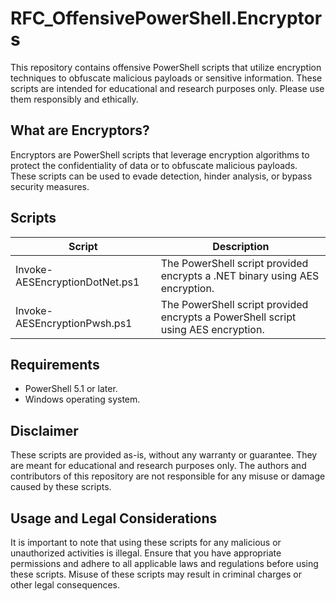 # RFC_OffensivePowerShell.Encryptors

This repository contains offensive PowerShell scripts that utilize encryption techniques to obfuscate malicious payloads or sensitive information. These scripts are intended for educational and research purposes only. Please use them responsibly and ethically.

## What are Encryptors?
Encryptors are PowerShell scripts that leverage encryption algorithms to protect the confidentiality of data or to obfuscate malicious payloads. These scripts can be used to evade detection, hinder analysis, or bypass security measures.

## Scripts

| Script | Description |
| -- | -- |
| Invoke-AESEncryptionDotNet.ps1 | The PowerShell script provided encrypts a .NET binary using AES encryption. |
| Invoke-AESEncryptionPwsh.ps1 | The PowerShell script provided encrypts a PowerShell script using AES encryption. |

## Requirements
* PowerShell 5.1 or later.
* Windows operating system.

## Disclaimer
These scripts are provided as-is, without any warranty or guarantee. They are meant for educational and research purposes only. The authors and contributors of this repository are not responsible for any misuse or damage caused by these scripts.

## Usage and Legal Considerations
It is important to note that using these scripts for any malicious or unauthorized activities is illegal. Ensure that you have appropriate permissions and adhere to all applicable laws and regulations before using these scripts. Misuse of these scripts may result in criminal charges or other legal consequences.
